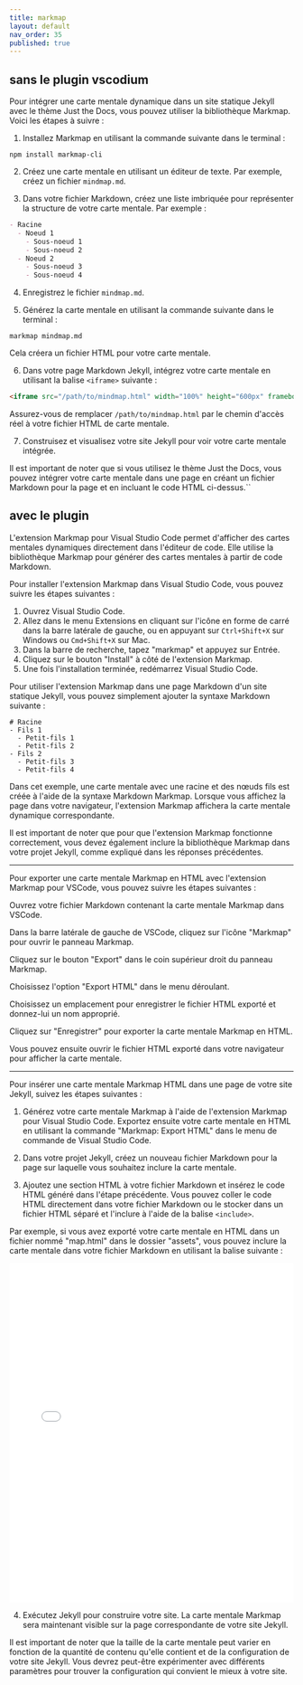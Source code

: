 ```yaml
---
title: markmap
layout: default
nav_order: 35
published: true
---
```

## sans le plugin vscodium
Pour intégrer une carte mentale dynamique dans un site statique Jekyll avec le thème Just the Docs, vous pouvez utiliser la bibliothèque Markmap. Voici les étapes à suivre :

1. Installez Markmap en utilisant la commande suivante dans le terminal :

```
npm install markmap-cli
```

2. Créez une carte mentale en utilisant un éditeur de texte. Par exemple, créez un fichier `mindmap.md`.

3. Dans votre fichier Markdown, créez une liste imbriquée pour représenter la structure de votre carte mentale. Par exemple :

```markdown
- Racine
  - Noeud 1
    - Sous-noeud 1
    - Sous-noeud 2
  - Noeud 2
    - Sous-noeud 3
    - Sous-noeud 4
```

4. Enregistrez le fichier `mindmap.md`.

5. Générez la carte mentale en utilisant la commande suivante dans le terminal :

```
markmap mindmap.md
```

Cela créera un fichier HTML pour votre carte mentale.

6. Dans votre page Markdown Jekyll, intégrez votre carte mentale en utilisant la balise `<iframe>` suivante :

```html
<iframe src="/path/to/mindmap.html" width="100%" height="600px" frameborder="0"></iframe>
```

Assurez-vous de remplacer `/path/to/mindmap.html` par le chemin d'accès réel à votre fichier HTML de carte mentale.

7. Construisez et visualisez votre site Jekyll pour voir votre carte mentale intégrée.

Il est important de noter que si vous utilisez le thème Just the Docs, vous pouvez intégrer votre carte mentale dans une page en créant un fichier Markdown pour la page et en incluant le code HTML ci-dessus.``

## avec le plugin
L'extension Markmap pour Visual Studio Code permet d'afficher des cartes mentales dynamiques directement dans l'éditeur de code. Elle utilise la bibliothèque Markmap pour générer des cartes mentales à partir de code Markdown.

Pour installer l'extension Markmap dans Visual Studio Code, vous pouvez suivre les étapes suivantes :

1. Ouvrez Visual Studio Code.
2. Allez dans le menu Extensions en cliquant sur l'icône en forme de carré dans la barre latérale de gauche, ou en appuyant sur `Ctrl+Shift+X` sur Windows ou `Cmd+Shift+X` sur Mac.
3. Dans la barre de recherche, tapez "markmap" et appuyez sur Entrée.
4. Cliquez sur le bouton "Install" à côté de l'extension Markmap.
5. Une fois l'installation terminée, redémarrez Visual Studio Code.

Pour utiliser l'extension Markmap dans une page Markdown d'un site statique Jekyll, vous pouvez simplement ajouter la syntaxe Markdown suivante :

```markmap
# Racine
- Fils 1
  - Petit-fils 1
  - Petit-fils 2
- Fils 2
  - Petit-fils 3
  - Petit-fils 4
```


Dans cet exemple, une carte mentale avec une racine et des nœuds fils est créée à l'aide de la syntaxe Markdown Markmap. Lorsque vous affichez la page dans votre navigateur, l'extension Markmap affichera la carte mentale dynamique correspondante.

Il est important de noter que pour que l'extension Markmap fonctionne correctement, vous devez également inclure la bibliothèque Markmap dans votre projet Jekyll, comme expliqué dans les réponses précédentes.

---

Pour exporter une carte mentale Markmap en HTML avec l'extension Markmap pour VSCode, vous pouvez suivre les étapes suivantes :

Ouvrez votre fichier Markdown contenant la carte mentale Markmap dans VSCode.

Dans la barre latérale de gauche de VSCode, cliquez sur l'icône "Markmap" pour ouvrir le panneau Markmap.

Cliquez sur le bouton "Export" dans le coin supérieur droit du panneau Markmap.

Choisissez l'option "Export HTML" dans le menu déroulant.

Choisissez un emplacement pour enregistrer le fichier HTML exporté et donnez-lui un nom approprié.

Cliquez sur "Enregistrer" pour exporter la carte mentale Markmap en HTML.

Vous pouvez ensuite ouvrir le fichier HTML exporté dans votre navigateur pour afficher la carte mentale.

---

Pour insérer une carte mentale Markmap HTML dans une page de votre site Jekyll, suivez les étapes suivantes :

1. Générez votre carte mentale Markmap à l'aide de l'extension Markmap pour Visual Studio Code. Exportez ensuite votre carte mentale en HTML en utilisant la commande "Markmap: Export HTML" dans le menu de commande de Visual Studio Code.

2. Dans votre projet Jekyll, créez un nouveau fichier Markdown pour la page sur laquelle vous souhaitez inclure la carte mentale.

3. Ajoutez une section HTML à votre fichier Markdown et insérez le code HTML généré dans l'étape précédente. Vous pouvez coller le code HTML directement dans votre fichier Markdown ou le stocker dans un fichier HTML séparé et l'inclure à l'aide de la balise `<include>`. 

Par exemple, si vous avez exporté votre carte mentale en HTML dans un fichier nommé "map.html" dans le dossier "assets", vous pouvez inclure la carte mentale dans votre fichier Markdown en utilisant la balise suivante :

<iframe src="../../assets/cartes/carte1.html" width="100%" height="600px" frameborder="0"></iframe>

4. Exécutez Jekyll pour construire votre site. La carte mentale Markmap sera maintenant visible sur la page correspondante de votre site Jekyll.

Il est important de noter que la taille de la carte mentale peut varier en fonction de la quantité de contenu qu'elle contient et de la configuration de votre site Jekyll. Vous devrez peut-être expérimenter avec différents paramètres pour trouver la configuration qui convient le mieux à votre site.